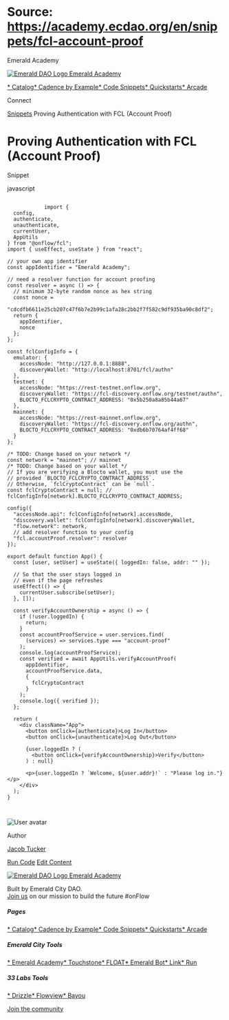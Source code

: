 # Source: https://academy.ecdao.org/en/snippets/fcl-account-proof

Emerald Academy





[![Emerald DAO Logo](/ea-logo.png)
Emerald Academy](/en/)


[* Catalog](/en/catalog)[* Cadence by Example](/en/cadence-by-example)[* Code Snippets](/en/snippets)[* Quickstarts](/en/quickstarts)[* Arcade](https://arcade.ecdao.org)

Connect



[Snippets](/en/snippets)
Proving Authentication with FCL (Account Proof)

# Proving Authentication with FCL (Account Proof)

Snippet

javascript

```
		
			import {
  config,
  authenticate,
  unauthenticate,
  currentUser,
  AppUtils
} from "@onflow/fcl";
import { useEffect, useState } from "react";

// your own app identifier
const appIdentifier = "Emerald Academy";

// need a resolver function for account proofing
const resolver = async () => {
  // minimum 32-byte random nonce as hex string
  const nonce =
    "cdcdfb6611e25cb207c47f6b7e2b99c1afa28c2bb2f7f582c9df935ba90c8df2";
  return {
    appIdentifier,
    nonce
  };
};

const fclConfigInfo = {
  emulator: {
    accessNode: "http://127.0.0.1:8888",
    discoveryWallet: "http://localhost:8701/fcl/authn"
  },
  testnet: {
    accessNode: "https://rest-testnet.onflow.org",
    discoveryWallet: "https://fcl-discovery.onflow.org/testnet/authn",
    BLOCTO_FCLCRYPTO_CONTRACT_ADDRESS: "0x5b250a8a85b44a67"
  },
  mainnet: {
    accessNode: "https://rest-mainnet.onflow.org",
    discoveryWallet: "https://fcl-discovery.onflow.org/authn",
    BLOCTO_FCLCRYPTO_CONTRACT_ADDRESS: "0xdb6b70764af4ff68"
  }
};

/* TODO: Change based on your network */
const network = "mainnet"; // mainnet
/* TODO: Change based on your wallet */
// If you are verifying a Blocto wallet, you must use the
// provided `BLOCTO_FCLCRYPTO_CONTRACT_ADDRESS`.
// Otherwise, `fclCryptoContract` can be `null`.
const fclCryptoContract = null; // fclConfigInfo[network].BLOCTO_FCLCRYPTO_CONTRACT_ADDRESS;

config({
  "accessNode.api": fclConfigInfo[network].accessNode,
  "discovery.wallet": fclConfigInfo[network].discoveryWallet,
  "flow.network": network,
  // add resolver function to your config
  "fcl.accountProof.resolver": resolver
});

export default function App() {
  const [user, setUser] = useState({ loggedIn: false, addr: "" });

  // So that the user stays logged in
  // even if the page refreshes
  useEffect(() => {
    currentUser.subscribe(setUser);
  }, []);

  const verifyAccountOwnership = async () => {
    if (!user.loggedIn) {
      return;
    }
    const accountProofService = user.services.find(
      (services) => services.type === "account-proof"
    );
    console.log(accountProofService);
    const verified = await AppUtils.verifyAccountProof(
      appIdentifier,
      accountProofService.data,
      {
        fclCryptoContract
      }
    );
    console.log({ verified });
  };

  return (
    <div className="App">
      <button onClick={authenticate}>Log In</button>
      <button onClick={unauthenticate}>Log Out</button>

      {user.loggedIn ? (
        <button onClick={verifyAccountOwnership}>Verify</button>
      ) : null}

      <p>{user.loggedIn ? `Welcome, ${user.addr}!` : "Please log in."}</p>
    </div>
  );
}
		 
	
```

![User avatar](/avatars/jacob.jpeg)

Author

[Jacob Tucker](https://twitter.com/jacobmtucker)

[Run Code](https://codesandbox.io/s/fcl-account-proof-2dmv2m?file=/src/App.js)
[Edit Content](https://github.com/emerald-dao/emerald-academy-v2/tree/main/src/lib/content/snippets/fcl-account-proof/readme.md)



[![Emerald DAO Logo](/ea-logo.png)
Emerald Academy](/en/)

Built by Emerald City DAO.  
[Join us](https://discord.gg/emerald-city-906264258189332541) on our mission to build the future #onFlow

##### Pages

[* Catalog](/en/catalog)[* Cadence by Example](/en/cadence-by-example)[* Code Snippets](/en/snippets)[* Quickstarts](/en/quickstarts)[* Arcade](https://arcade.ecdao.org)


##### Emerald City Tools

[* Emerald Academy](https://academy.ecdao.org/)[* Touchstone](https://touchstone.city/)[* FLOAT](https://floats.city/)[* Emerald Bot](https://bot.ecdao.org/)[* Link](https://link.ecdao.org/)[* Run](https://run.ecdao.org/)


##### 33 Labs Tools

[* Drizzle](https://drizzle33.app/)[* Flowview](https://flowview.app/)[* Bayou](https://bayou33.app/)

[Join the community](https://discord.gg/emerald-city-906264258189332541)